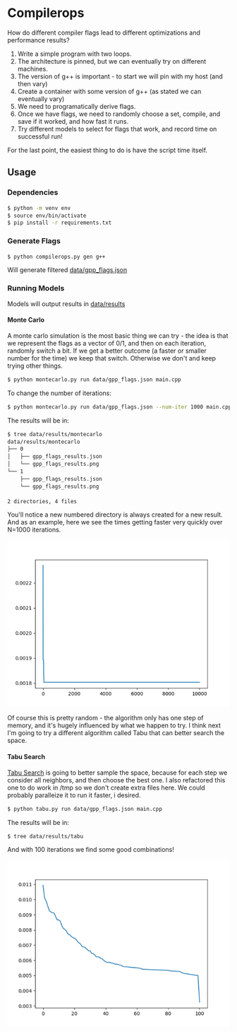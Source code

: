 # Compilerops

How do different compiler flags lead to different optimizations and performance results?

1. Write a simple program with two loops.
2. The architecture is pinned, but we can eventually try on different machines.
3. The version of g++ is important - to start we will pin with my host (and then vary)
4. Create a container with some version of g++ (as stated we can eventually vary)
5. We need to programatically derive flags.
6. Once we have flags, we need to randomly choose a set, compile, and save if it worked, and how fast it runs.
7. Try different models to select for flags that work, and record time on successful run!

For the last point, the easiest thing to do is have the script time itself.

## Usage

### Dependencies

```bash
$ python -m venv env
$ source env/bin/activate
$ pip install -r requirements.txt
```

### Generate Flags

```bash
$ python compilerops.py gen g++
```

Will generate filtered [data/gpp_flags.json](data/gpp_flags.json)


### Running Models

Models will output results in [data/results](data/results)

#### Monte Carlo

A monte carlo simulation is the most basic thing we can try - the idea is that we represent the flags
as a vector of 0/1, and then on each iteration, randomly switch a bit. If we get a better outcome (a faster or smaller number for the time)
we keep that switch. Otherwise we don't and keep trying other things.

```bash
$ python montecarlo.py run data/gpp_flags.json main.cpp
```

To change the number of iterations:

```bash
$ python montecarlo.py run data/gpp_flags.json --num-iter 1000 main.cpp
```

The results will be in:

```bash
$ tree data/results/montecarlo
data/results/montecarlo
├── 0
│   ├── gpp_flags_results.json
│   └── gpp_flags_results.png
└── 1
    ├── gpp_flags_results.json
    └── gpp_flags_results.png

2 directories, 4 files
```

You'll notice a new numbered directory is always created for a new result. 
And as an example, here we see the times getting faster very quickly over N=1000 iterations.

![data/results/montecarlo/1/gpp_flags_results.png](data/results/montecarlo/1/gpp_flags_results.png)

Of course this is pretty random - the algorithm only has one step of memory, and it's hugely influenced by what
we happen to try. I think next I'm going to try a different algorithm called Tabu that can better search the space.


#### Tabu Search

[Tabu Search](https://en.wikipedia.org/wiki/Tabu_search) is going to better sample the space, because for each step we consider all neighbors, and then choose the best one. I also refactored this one to do work in /tmp so we don't create extra files here. We could probably paralleize it to run it faster, i desired.

```bash
$ python tabu.py run data/gpp_flags.json main.cpp
```

The results will be in:

```bash
$ tree data/results/tabu
```

And with 100 iterations we find some good combinations!

![data/results/tabu/2/gpp_flags_results.png](data/results/tabu/2/gpp_flags_results.png)
